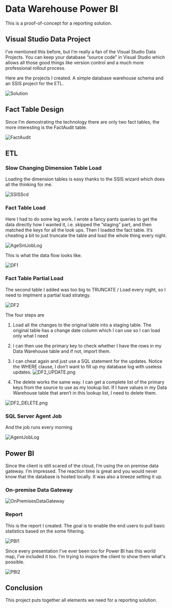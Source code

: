 # Data Warehouse Power BI

This is a proof-of-concept for a reporting solution.  

## Visual Studio Data Project

I’ve mentioned this before, but I’m really a fan of the Visual Studio Data Projects.  You
can keep your database “source code” in Visual Studio which allows all those good things
like version control and a much more professional rollout process.

Here are the projects I created.  A simple database warehouse schema and an SSIS project
for the ETL.

![Solution](images/Solution.png)

## Fact Table Design

Since I’m demostrating the technology there are only two fact tables, the more interesting
is the FactAudit table.

![FactAudit](images/FactAudit.PNG)

## ETL

### Slow Changing Dimension Table Load

Loading the dimension tables is easy thanks to the SSIS wizard which does all the
thinking for me.

![SSISScd](images/SSISScd.png)

### Fact Table Load

Here I had to do some leg work.  I wrote a fancy pants queries to get the data directly how I wanted it, i.e.
skipped the ”staging” part, and then matched the keys for all the look ups.  Then I loaded the fact table.  It’s
cheating a bit to just truncate the table and load the whole thing every night.  

![AgeSntJobLog](images/SSISDataLoad.png)

This is what the data flow looks like.

![DF1](images/DF1.png)

### Fact Table Partial Load

The second table I added was too big to TRUNCATE / Load every night, so I need to implment a partial load strategy.

![DF2](images/DF2.png)

The four steps are

1. Load all the changes to the original table into a staging table.  The original table has a change date
column which I can use so I can load only what I need

2. I can then use the primary key to check whether I have the rows in my Data Warehouse table and if not, import them.

3. I can cheat again and just use a SQL statement for the updates.  Notice the WHERE clause, I don’t want to fill up my database
log with useless updates.
![DF2_UPDATE.png](images/DF2_UPDATE.png)

4. The delete works the same way.  I can get a complete list of the primary keys from the source to use as my lookup list.  If
I have values in my Data Warehouse table that aren’t in this lookup list, I need to delete them.

![DF2_DELETE.png](images/DF2_DELETE.png)

### SQL Server Agent Job

And the job runs every morning

![AgentJobLog](images/AgentJobLog.png)

## Power BI

Since the client is still scared of the cloud, I’m using the on premise data gateway.  I’m impressed.  The reaction time is great
and you would never know that the database is hosted locally.  It was also a breeze setting it up.

### On-premise Data Gateway

![OnPremisesDataGateway](images/OnPremisesDataGateway.png)

### Report

This is the report I created.  The goal is to enable the end users to pull basic statistics based on the some filtering.

![PBI1](images/PBI1.png)

Since every presentation I’ve ever been too for Power BI has this world map, I’ve
included it too.  I'm trying to inspire the client to show them what's possible.

![PBI2](images/PBI2.png)

## Conclusion

This project puts together all elements we need for a reporting solution.
